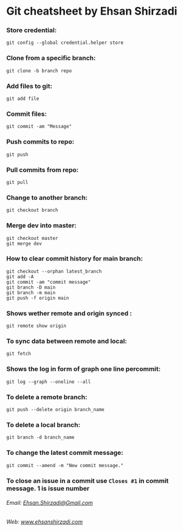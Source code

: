 # Git cheatsheet by Ehsan Shirzadi

### Store credential:
`git config --global credential.helper store`

### Clone from a specific branch:
`git clone -b branch repo`

### Add files to git:
`git add file`

### Commit files:
`git commit -am "Message"`

### Push commits to repo:
`git push`

### Pull commits from repo:
`git pull`

### Change to another branch:
`git checkout branch`

### Merge dev into master:
```commandline
git checkout master
git merge dev
```

### How to clear commit history for main branch:
```commandline
git checkout --orphan latest_branch
git add -A
git commit -am "commit message"
git branch -D main
git branch -m main
git push -f origin main
```

### Shows wether remote and origin synced :
```commandline
git remote show origin
```
### To sync data between remote and local:
```commandline
git fetch
```

### Shows the log in form of graph one line percommit:
```commandline
git log --graph --oneline --all
```
### To delete a remote branch:
```commandline
git push --delete origin branch_name
```
### To delete a local branch:
```commandline
git branch -d branch_name
```
### To change the latest commit message:
```commandline
git commit --amend -m "New commit message."
```
### To close an issue in a commit use `Closes #1` in commit message. 1 is issue number

###### Email: Ehsan.Shirzadi@Gmail.com
###### Web: www.ehsanshirzadi.com
